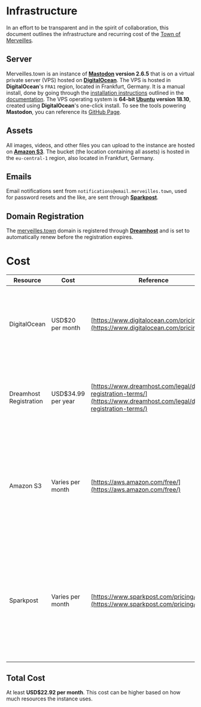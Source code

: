 # Infrastructure

In an effort to be transparent and in the spirit of collaboration, this document outlines the infrastructure and recurring cost of the [Town of Merveilles](https://merveilles.town).

## Server
Merveilles.town is an instance of **[Mastodon](https://joinmastodon.org) version 2.6.5** that is on a virtual private server (VPS) hosted on **[DigitalOcean](http://digitalocean.com/)**. The VPS is hosted in **DigitalOcean**'s `FRA1` region, located in Frankfurt, Germany. It is a manual install, done by going through the [installation instructions](https://docs.joinmastodon.org/administration/installation/) outlined in the [documentation](https://docs.joinmastodon.org/). The VPS operating system is **64-bit [Ubuntu](https://www.ubuntu.com/) version 18.10**, created using **DigitalOcean**'s one-click install. To see the tools powering **Mastodon**, you can reference its [GitHub Page](https://github.com/tootsuite/mastodon).

## Assets
All images, videos, and other files you can upload to the instance are hosted on **[Amazon S3](https://aws.amazon.com/s3/)**. The bucket (the location containing all assets) is hosted in the `eu-central-1` region, also located in Frankfurt, Germany.

## Emails
Email notifications sent from `notifications@email.merveilles.town`, used for password resets and the like, are sent through **[Sparkpost](https://www.sparkpost.com/)**.

## Domain Registration
The [merveilles.town](https://merveilles.town) domain is registered through **[Dreamhost](https://dreamhost.com/)** and is set to automatically renew before the registration expires.

# Cost
| Resource               | Cost               | Reference                                                                                                                | Notes                                                                                                                                                 |
|------------------------|--------------------|--------------------------------------------------------------------------------------------------------------------------|-------------------------------------------------------------------------------------------------------------------------------------------------------|
| DigitalOcean           | USD$20 per month   | [https://www.digitalocean.com/pricing/](https://www.digitalocean.com/pricing/)                                           | Droplets can be cheap, but Mastodon specifically needs at least 4Gb of memory to compile assets.                                                      |
| Dreamhost Registration | USD$34.99 per year | [https://www.dreamhost.com/legal/domain-registration-terms/](https://www.dreamhost.com/legal/domain-registration-terms/) | The .town top-level domain (TLD) is a bit more expensive to register than other TLDs.                                                                 |
| Amazon S3              | Varies per month   | [https://aws.amazon.com/free/](https://aws.amazon.com/free/)                                                             | The instance is currently on the free tier of S3, but you only pay as much as you use, which is based on the number of variables.                     |
| Sparkpost              | Varies per month   | [https://www.sparkpost.com/pricing/](https://www.sparkpost.com/pricing/)                                                 |  The free tier of SparkPost allows for 15000 emails sent per month, which we should be able to comfortably stay below with a smaller number of users. |

## Total Cost
At least **USD$22.92 per month**. This cost can be higher based on how much resources the instance uses.
